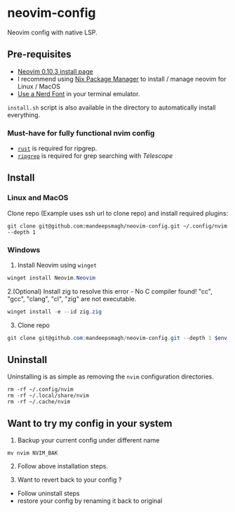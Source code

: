 # neovim-config

Neovim config with native LSP.

## Pre-requisites

- [Neovim 0.10.3 install page](https://github.com/neovim/neovim/releases/tag/v0.10.3)
- I recommend using [Nix Package Manager](https://nixos.org/download.html) to install / manage neovim for Linux / MacOS
- [Use a Nerd Font](https://www.nerdfonts.com/) in your terminal emulator.

`install.sh` script is also available in the directory to automatically install everything. 

### Must-have for fully functional nvim config  

- [`rust`](https://www.rust-lang.org/tools/install) is required for ripgrep.
- [`ripgrep`](https://github.com/BurntSushi/ripgrep) is required for grep searching with _Telescope_

## Install

### Linux and MacOS
Clone repo (Example uses ssh url to clone repo) and install required plugins:

```shell
git clone git@github.com:mandeepsmagh/neovim-config.git ~/.config/nvim --depth 1
```

### Windows

1. Install Neovim using `winget`

```powershell
winget install Neovim.Neovim
```

2.(Optional) Install zig to resolve this error - No C compiler found! "cc", "gcc", "clang", "cl", "zig" are not executable.

```powershell
winget install -e --id zig.zig

```
3. Clone repo 

```powershell
git clone git@github.com:mandeepsmagh/neovim-config.git --depth 1 $env:USERPROFILE\AppData\Local\nvim\
```
## Uninstall

Uninstalling is as simple as removing the `nvim` configuration directories.

```shell
rm -rf ~/.config/nvim
rm -rf ~/.local/share/nvim
rm -rf ~/.cache/nvim
```

## Want to try my config in your system

1. Backup your current config under different name

```shell
mv nvim NVIM_BAK
```

2. Follow above installation steps.

3. Want to revert back to your config ?

- Follow uninstall steps
- restore your config by renaming it back to original



